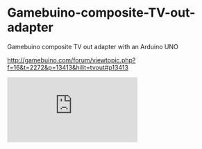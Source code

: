 # Gamebuino-composite-TV-out-adapter
Gamebuino composite TV out adapter with an Arduino UNO

http://gamebuino.com/forum/viewtopic.php?f=16&t=2272&p=13413&hilit=tvout#p13413

![](http://gamebuino.com/forum/download/file.php?id=1225)
